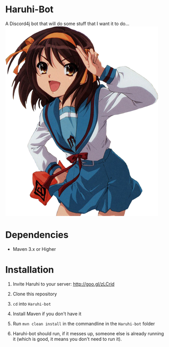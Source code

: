 # Haruhi-Bot
A Discord4j bot that will do some stuff that I want it to do...
![alt text](profile_pic.png "Haruhi...")

# Dependencies
- Maven 3.x or Higher

# Installation
1. Invite Haruhi to your server: http://goo.gl/zLCrjd

2. Clone this repository

3. `cd` into `Haruhi-bot`

4. Install Maven if you don't have it

5. Run `mvn clean install` in the commandline in the `Haruhi-bot` folder

6. Haruhi-bot should run, if it messes up, someone else is already running it (which is good, it means you don't need to run it).
